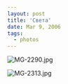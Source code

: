 ```yaml
---
layout: post
title: 'Света'
date: Mar 9, 2006
tags:
  - photos
---
```




![MG-2290.jpg](upload://MG-2290.jpg)

![MG-2313.jpg](upload://MG-2313.jpg)

